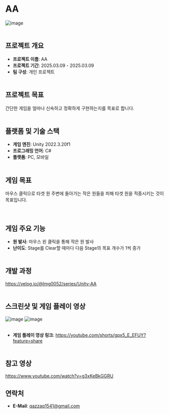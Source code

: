 # AA
![image](https://github.com/user-attachments/assets/c8e9b20e-e140-4a69-8bcf-f873136629b2)
<br><br/>

## 프로젝트 개요
- **프로젝트 이름**: AA
- **프로젝트 기간**: 2025.03.09 - 2025.03.09
- **팀 구성**: 개인 프로젝트
<br><br/>

## 프로젝트 목표
간단한 게임을 얼마나 신속하고 정확하게 구현하는지를 목표로 합니다.
<br><br/>

## 플랫폼 및 기술 스택
- **게임 엔진**: Unity 2022.3.20f1
- **프로그래밍 언어**: C#
- **플랫폼**: PC, 모바일
<br><br/>

## 게임 목표
마우스 클릭으로 타겟 원 주변에 돌아가는 작은 원들을 피해 타겟 원을 적중시키는 것이 목표입니다.   
<br><br/>

## 게임 주요 기능
- **원 발사**: 마우스 왼 클릭을 통해 작은 원 발사
- **난이도**: Stage를 Clear할 때마다 다음 Stage의 목표 개수가 1씩 증가
<br><br/>

## 개발 과정
https://velog.io/@lmg0052/series/Unity-AA
<br><br/>

## 스크린샷 및 게임 플레이 영상
![image](https://github.com/user-attachments/assets/54ae1aeb-39b9-42c0-b022-3626c3853da1)
![image](https://github.com/user-attachments/assets/21350968-9fe4-49f7-9e88-f44270c5b2b3)
<br><br/>

- **게임 플레이 영상 링크**: https://youtube.com/shorts/gpx5_E_EFUY?feature=share
<br><br/>

## 참고 영상
https://www.youtube.com/watch?v=g3xKeBkGGRU

## 연락처
- **E-Mail**: qazzaq1541@gmail.com
